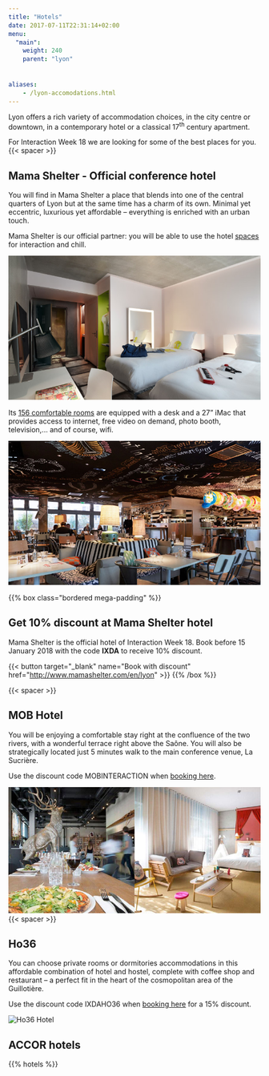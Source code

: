 ```yaml
---
title: "Hotels"
date: 2017-07-11T22:31:14+02:00
menu:
  "main":
    weight: 240  
    parent: "lyon"


aliases:
    - /lyon-accomodations.html
---
```

Lyon offers a rich variety of accommodation choices, in the city centre or downtown, in a contemporary hotel or a classical 17<sup>th</sup> century apartment.

For Interaction&nbsp;Week&nbsp;18 we are looking for some of the best places for you.
{{< spacer >}}
## Mama Shelter - **Official conference hotel**

You will find in Mama Shelter a place that blends into one of the central quarters of Lyon but at the same time has a charm of its own. Minimal yet eccentric, luxurious yet affordable – everything is enriched with an urban touch.

Mama Shelter is our official partner: you will be able to use the hotel [spaces](http://www.mamashelter.com/en/lyon/photos) for interaction and chill.

![Mama Shelter Luxe Twin room](/img/photos/Mama-Shelter-luxe-twin.jpg)

Its [156 comfortable rooms](http://www.mamashelter.com/en/lyon/rooms) are equipped with a desk and a 27” iMac that provides access to internet, free video on demand, photo booth, television,... and of course, wifi.

![Mama Shelter restaurant](/img/photos/Mama-Shelter-restaurant.jpg)

{{% box class="bordered mega-padding" %}}

## Get 10% discount at Mama Shelter hotel
Mama Shelter is the official hotel of Interaction&nbsp;Week&nbsp;18. Book before 15 January 2018 with the code **IXDA** to receive 10% discount.

{{< button target="_blank" name="Book with discount" href="http://www.mamashelter.com/en/lyon" >}}
{{% /box %}}

{{< spacer >}}

## MOB Hotel

You will be enjoying a comfortable stay right at the confluence of the two rivers, with a wonderful terrace right above the Saône. You will also be strategically located just 5 minutes walk to the main conference venue, La Sucrière.

Use the discount code MOBINTERACTION when [booking here](https://gc.synxis.com/?hotel=74555&arrive=&depart=&rooms=1&adult=1&child=0&start=myprofile&_ga=1.2.2035279227.1506521829 "Book a room at the MOB Hotel").

![MOB Hotel](/img/photos/MOB-hotel.jpg)
{{< spacer >}}

## Ho36

You can choose private rooms or dormitories accommodations in this affordable combination of hotel and hostel, complete with coffee shop and restaurant – a perfect fit in the heart of the cosmopolitan area of the Guillotière.

Use the discount code IXDAHO36 when [booking here](http://www.ho36hostels.com/booking?HN=336&LN=en "Book a room at Ho36") for a 15% discount.

![Ho36 Hotel](/img/photos/Ho36-hotel.jpg)

## ACCOR hotels

{{% hotels %}}
